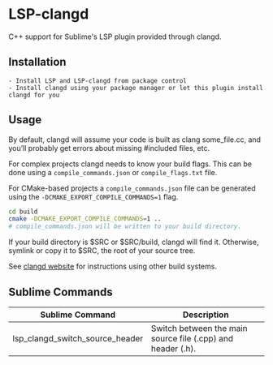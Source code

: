 # LSP-clangd
C++ support for Sublime's LSP plugin provided through clangd.

## Installation
    - Install LSP and LSP-clangd from package control
    - Install clangd using your package manager or let this plugin install clangd for you

## Usage

By default, clangd will assume your code is built as clang some_file.cc, and you’ll probably get errors about missing #included files, etc. 

For complex projects clangd needs to know your build flags. This can be done using a `compile_commands.json` or `compile_flags.txt` file.

For CMake-based projects a `compile_commands.json` file can be generated using the `-DCMAKE_EXPORT_COMPILE_COMMANDS=1` flag.
```bash
cd build
cmake -DCMAKE_EXPORT_COMPILE_COMMANDS=1 ..
# compile_commands.json will be written to your build directory.
```
If your build directory is $SRC or $SRC/build, clangd will find it. Otherwise, symlink or copy it to $SRC, the root of your source tree.

See [clangd website](https://clangd.llvm.org/installation#project-setup) for instructions using other build systems.

## Sublime Commands

| Sublime Command                 | Description                                                 |
| ------------------------------- | ----------------------------------------------------------- |
| lsp_clangd_switch_source_header | Switch between the main source file (.cpp) and header (.h). |